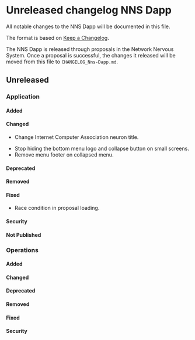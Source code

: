 # Unreleased changelog NNS Dapp

All notable changes to the NNS Dapp will be documented in this file.

The format is based on [Keep a Changelog](https://keepachangelog.com/en/1.0.0/).

The NNS Dapp is released through proposals in the Network Nervous System. Once a
proposal is successful, the changes it released will be moved from this file to
`CHANGELOG_Nns-Dapp.md`.

## Unreleased

### Application

#### Added

#### Changed

- Change Internet Computer Association neuron title.
* Stop hiding the bottom menu logo and collapse button on small screens.
* Remove menu footer on collapsed menu.

#### Deprecated

#### Removed

#### Fixed

* Race condition in proposal loading.

#### Security

#### Not Published

### Operations

#### Added

#### Changed

#### Deprecated

#### Removed

#### Fixed

#### Security
